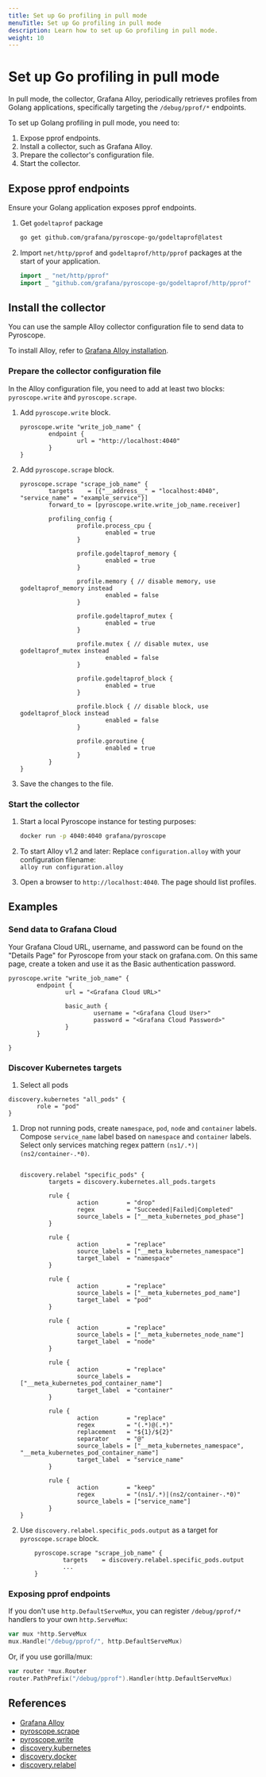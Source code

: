 ```yaml
---
title: Set up Go profiling in pull mode
menuTitle: Set up Go profiling in pull mode
description: Learn how to set up Go profiling in pull mode.
weight: 10
---
```


# Set up Go profiling in pull mode

In pull mode, the collector, Grafana Alloy, periodically retrieves profiles from Golang applications, specifically targeting the
`/debug/pprof/*` endpoints.

To set up Golang profiling in pull mode, you need to:

1. Expose pprof endpoints.
2. Install a collector, such as Grafana Alloy.
3. Prepare the collector's configuration file.
4. Start the collector.

## Expose pprof endpoints

Ensure your Golang application exposes pprof endpoints.

1. Get `godeltaprof` package

    ```bash
    go get github.com/grafana/pyroscope-go/godeltaprof@latest
    ```

2. Import `net/http/pprof` and `godeltaprof/http/pprof` packages at the start of your application.

    ```go
    import _ "net/http/pprof"
    import _ "github.com/grafana/pyroscope-go/godeltaprof/http/pprof"
    ```

## Install the collector

[//]: # (TODO&#40;korniltsev&#41; What should go here?)

You can use the sample Alloy collector configuration file to send data to Pyroscope.

To install Alloy, refer to [Grafana Alloy installation](https://grafana.com/docs/alloy/<ALLOY_VERSION>/get-started/install/).

### Prepare the collector configuration file

In the Alloy configuration file, you need to add at least two blocks: `pyroscope.write` and `pyroscope.scrape`.

1. Add `pyroscope.write` block.

    ```alloy
    pyroscope.write "write_job_name" {
            endpoint {
                    url = "http://localhost:4040"
            }
    }
    ```

1. Add `pyroscope.scrape` block.

    ```alloy
    pyroscope.scrape "scrape_job_name" {
            targets    = [{"__address__" = "localhost:4040", "service_name" = "example_service"}]
            forward_to = [pyroscope.write.write_job_name.receiver]

            profiling_config {
                    profile.process_cpu {
                            enabled = true
                    }

                    profile.godeltaprof_memory {
                            enabled = true
                    }

                    profile.memory { // disable memory, use godeltaprof_memory instead
                            enabled = false
                    }

                    profile.godeltaprof_mutex {
                            enabled = true
                    }

                    profile.mutex { // disable mutex, use godeltaprof_mutex instead
                            enabled = false
                    }

                    profile.godeltaprof_block {
                            enabled = true
                    }

                    profile.block { // disable block, use godeltaprof_block instead
                            enabled = false
                    }

                    profile.goroutine {
                            enabled = true
                    }
            }
    }

    ```

1. Save the changes to the file.

### Start the collector

1. Start a local Pyroscope instance for testing purposes:
    ```bash
    docker run -p 4040:4040 grafana/pyroscope
    ```

1. To start Alloy v1.2 and later: Replace `configuration.alloy` with your configuration filename: <br> `alloy run configuration.alloy`

1. Open a browser to `http://localhost:4040`. The page should list profiles.

## Examples

### Send data to Grafana Cloud

Your Grafana Cloud URL, username, and password can be found on the "Details Page" for Pyroscope from your stack on
grafana.com.
On this same page, create a token and use it as the Basic authentication password.

```alloy
pyroscope.write "write_job_name" {
        endpoint {
                url = "<Grafana Cloud URL>"

                basic_auth {
                        username = "<Grafana Cloud User>"
                        password = "<Grafana Cloud Password>"
                }
        }

}
```

### Discover Kubernetes targets

1. Select all pods

  ```alloy
  discovery.kubernetes "all_pods" {
          role = "pod"
  }
  ```

1. Drop not running pods, create `namespace`, `pod`, `node` and `container` labels.
  Compose `service_name` label based on `namespace` and `container` labels.
  Select only services matching regex pattern `(ns1/.*)|(ns2/container-.*0)`.
    ```alloy

    discovery.relabel "specific_pods" {
            targets = discovery.kubernetes.all_pods.targets

            rule {
                    action        = "drop"
                    regex         = "Succeeded|Failed|Completed"
                    source_labels = ["__meta_kubernetes_pod_phase"]
            }

            rule {
                    action        = "replace"
                    source_labels = ["__meta_kubernetes_namespace"]
                    target_label  = "namespace"
            }

            rule {
                    action        = "replace"
                    source_labels = ["__meta_kubernetes_pod_name"]
                    target_label  = "pod"
            }

            rule {
                    action        = "replace"
                    source_labels = ["__meta_kubernetes_node_name"]
                    target_label  = "node"
            }

            rule {
                    action        = "replace"
                    source_labels = ["__meta_kubernetes_pod_container_name"]
                    target_label  = "container"
            }

            rule {
                    action        = "replace"
                    regex         = "(.*)@(.*)"
                    replacement   = "${1}/${2}"
                    separator     = "@"
                    source_labels = ["__meta_kubernetes_namespace", "__meta_kubernetes_pod_container_name"]
                    target_label  = "service_name"
            }

            rule {
                    action        = "keep"
                    regex         = "(ns1/.*)|(ns2/container-.*0)"
                    source_labels = ["service_name"]
            }
    }
    ```

1. Use `discovery.relabel.specific_pods.output` as a target for `pyroscope.scrape` block.

    ```alloy
        pyroscope.scrape "scrape_job_name" {
                targets    = discovery.relabel.specific_pods.output
                ...
        }
    ```

### Exposing pprof endpoints

If you don't use `http.DefaultServeMux`, you can register `/debug/pprof/*` handlers to your own `http.ServeMux`:

```go
var mux *http.ServeMux
mux.Handle("/debug/pprof/", http.DefaultServeMux)
```

Or, if you use gorilla/mux:

```go
var router *mux.Router
router.PathPrefix("/debug/pprof").Handler(http.DefaultServeMux)
```

## References

- [Grafana Alloy](https://grafana.com/docs/alloy/<ALLOY_VERSION>/)
- [pyroscope.scrape](https://grafana.com/docs/alloy/<ALLOY_VERSION>/reference/components/pyroscope/pyroscope.scrape/)
- [pyroscope.write](https://grafana.com/docs/alloy/<ALLOY_VERSION>/reference/components/pyroscope/pyroscope.write/)
- [discovery.kubernetes](https://grafana.com/docs/alloy/<ALLOY_VERSION>/reference/components/discovery/discovery.kubernetes/)
- [discovery.docker](https://grafana.com/docs/alloy/<ALLOY_VERSION>/reference/components/discovery/discovery.docker/)
- [discovery.relabel](https://grafana.com/docs/alloy/<ALLOY_VERSION>/reference/components/discovery/discovery.relabel/)

